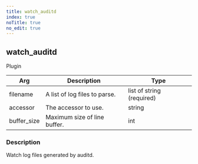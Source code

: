 ```yaml
---
title: watch_auditd
index: true
noTitle: true
no_edit: true
---
```




<div class="vql_item"></div>


## watch_auditd
<span class='vql_type pull-right page-header'>Plugin</span>



<div class="vqlargs"></div>

Arg | Description | Type
----|-------------|-----
filename|A list of log files to parse.|list of string (required)
accessor|The accessor to use.|string
buffer_size|Maximum size of line buffer.|int

### Description

Watch log files generated by auditd.


